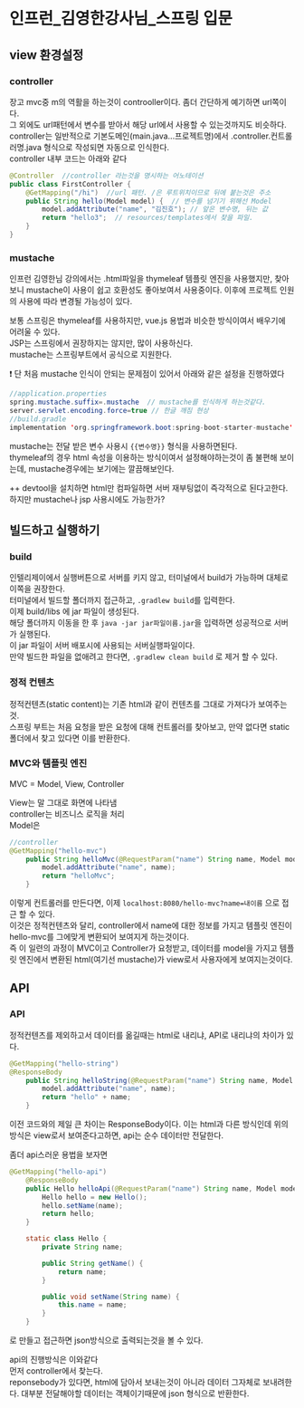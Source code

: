 # 인프런_김영한강사님_스프링 입문

## view 환경설정

### controller

장고 mvc중 m의 역활을 하는것이 controoller이다. 좀더 간단하게 예기하면 url쪽이다.  
그 외에도 url패턴에서 변수를 받아서 해당 url에서 사용할 수 있는것까지도 비슷하다.  
controller는 일반적으로 기본도메인(main.java...프로젝트명)에서 .controller.컨트롤러명.java 형식으로 작성되면 자동으로 인식한다.  
controller 내부 코드는 아래와 같다  
```java
@Controller  //controller 라는것을 명시하는 어노테이션
public class FirstController {
    @GetMapping("/hi")  //url 패턴. /은 루트위치이므로 뒤에 붙는것은 주소
    public String hello(Model model) {  // 변수를 넘기기 위해선 Model
        model.addAttribute("name", "김진호"); // 앞은 변수명, 뒤는 값
        return "hello3";  // resources/templates에서 찾을 파일.
    }
}
```

### mustache

인프런 김영한님 강의에서는 .html파일을 thymeleaf 템플릿 엔진을 사용했지만, 찾아보니 mustache이 사용이 쉽고 호환성도 좋아보여서 사용중이다. 이후에 프로젝트 인원의 사용에 따라 변경될 가능성이 있다.

보통 스프링은 thymeleaf를 사용하지만, vue.js 용법과 비슷한 방식이여서 배우기에 어려울 수 있다.   
JSP는 스프링에서 권장하지는 않지만, 많이 사용하신다.  
mustache는 스프링부트에서 공식으로 지원한다.  


❗ 단 처음 mustache 인식이 안되는 문제점이 있어서 아래와 같은 설정을 진행하였다

```java
//application.properties
spring.mustache.suffix=.mustache  // mustache를 인식하게 하는것같다.
server.servlet.encoding.force=true // 한글 깨짐 현상
//build.gradle
implementation 'org.springframework.boot:spring-boot-starter-mustache' // 의존성 추가
```

mustache는 전달 받은 변수 사용시 `{{변수명}}` 형식을 사용하면된다.  
thymeleaf의 경우 html 속성을 이용하는 방식이여서 설정해야하는것이 좀 불편해 보이는데, mustache경우에는 보기에는 깔끔해보인다.  



++ 
devtool을 설치하면 html만 컴파일하면 서버 재부팅없이 즉각적으로 된다고한다.
하지만 mustache나 jsp 사용시에도 가능한가?

## 빌드하고 실행하기

### build

인텔리제이에서 실행버튼으로 서버를 키지 않고, 터미널에서 build가 가능하며 대체로 이쪽을 권장한다.  
터미널에서 빌드할 폴더까지 접근하고, `.gradlew build`를 입력한다.  
이제 build/libs 에 jar 파일이 생성된다.  
해당 폴더까지 이동을 한 후 `java -jar jar파일이름.jar`을 입력하면 성공적으로 서버가 실행된다.  
이 jar 파일이 서버 배포시에 사용되는 서버실행파일이다.  
만약 빌드한 파일을 없애려고 한다면, `.gradlew clean build` 로 제거 할 수 있다.

### 정적 컨텐츠

정적컨텐츠(static content)는 기존 html과 같이 컨텐츠를 그대로 가져다가 보여주는것.  
스프링 부트는 처음 요청을 받은 요청에 대해 컨트롤러를 찾아보고, 만약 없다면 static 폴더에서 찾고 있다면 이를 반환한다.

### MVC와 템플릿 엔진
MVC = Model, View, Controller  

View는 말 그대로 화면에 나타냄  
controller는 비즈니스 로직을 처리  
Model은 

```java
//controller
@GetMapping("hello-mvc")
    public String helloMvc(@RequestParam("name") String name, Model model) {
        model.addAttribute("name", name);
        return "helloMvc";
    }
```
이렇게 컨트롤러를 만든다면, 이제 `localhost:8080/hello-mvc?name=내이름` 으로 접근 할 수 있다.  
이것은 정적컨텐츠와 달리, controller에서 name에 대한 정보를 가지고 템플릿 엔진이 hello-mvc를 그에맞게 변환되어 보여지게 하는것이다.  
즉 이 일련의 과정이 MVC이고 Controller가 요청받고, 데이터를 model을 가지고 템플릿 엔진에서 변환된 html(여기선 mustache)가 view로서 사용자에게 보여지는것이다.

## API

### API
정적컨텐츠를 제외하고서 데이터를 옮길때는 html로 내리냐, API로 내리냐의 차이가 있다.

```java
@GetMapping("hello-string")
@ResponseBody
    public String helloString(@RequestParam("name") String name, Model model) {
        model.addAttribute("name", name);
        return "hello" + name;
    }
```
이전 코드와의 제일 큰 차이는 ResponseBody이다. 이는 html과 다른 방식인데 위의 방식은 view로서 보여준다고하면, api는 순수 데이터만 전달한다.

좀더 api스러운 용법을 보자면 
```java
@GetMapping("hello-api")
    @ResponseBody
    public Hello helloApi(@RequestParam("name") String name, Model model) {
        Hello hello = new Hello();
        hello.setName(name);
        return hello;
    }

    static class Hello {
        private String name;

        public String getName() {
            return name;
        }

        public void setName(String name) {
            this.name = name;
        }
    }
```
로 만들고 접근하면 json방식으로 출력되는것을 볼 수 있다.

api의 진행방식은 이와같다  
먼저 controller에서 찾는다.  
reponsebody가 있다면, html에 담아서 보내는것이 아니라 데이터 그자체로 보내려한다. 대부분 전달해야할 데이터는 객체이기때문에 json 형식으로 반환한다.
